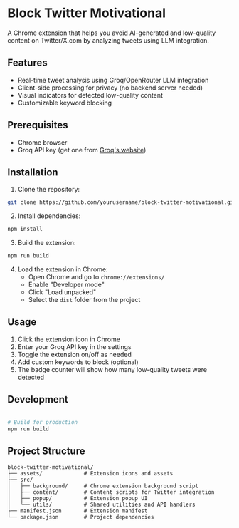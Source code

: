 # Block Twitter Motivational

A Chrome extension that helps you avoid AI-generated and low-quality content on Twitter/X.com by analyzing tweets using LLM integration.

## Features

- Real-time tweet analysis using Groq/OpenRouter LLM integration
- Client-side processing for privacy (no backend server needed)
- Visual indicators for detected low-quality content
- Customizable keyword blocking

## Prerequisites

- Chrome browser
- Groq API key (get one from [Groq's website](https://groq.com))

## Installation

1. Clone the repository:
```bash
git clone https://github.com/yourusername/block-twitter-motivational.git
```

2. Install dependencies:
```bash
npm install
```

3. Build the extension:
```bash
npm run build
```

4. Load the extension in Chrome:
   - Open Chrome and go to `chrome://extensions/`
   - Enable "Developer mode"
   - Click "Load unpacked"
   - Select the `dist` folder from the project

## Usage

1. Click the extension icon in Chrome
2. Enter your Groq API key in the settings
3. Toggle the extension on/off as needed
4. Add custom keywords to block (optional)
5. The badge counter will show how many low-quality tweets were detected

## Development

```bash

# Build for production
npm run build

```

## Project Structure

```
block-twitter-motivational/
├── assets/             # Extension icons and assets
├── src/
│   ├── background/     # Chrome extension background script
│   ├── content/        # Content scripts for Twitter integration
│   ├── popup/          # Extension popup UI
│   └── utils/          # Shared utilities and API handlers
├── manifest.json       # Extension manifest
└── package.json        # Project dependencies
```
